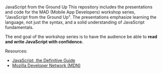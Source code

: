 JavaScript from the Ground Up
This repository includes the presentations and code for the MAD (Mobile App Developers) workshop series, "JavaScript from the Ground Up".
The presentations emphasize learning the language, not just the syntax, and a solid understanding of JavaScript fundamentals.

The end goal of the workshop series is to have the audience be able to **read and write JavaScript with confidence.**

Resources:

 - [JavaScript, the Definitive Guide](http://www.amazon.com/JavaScript-Definitive-Guide-Activate-Guides/dp/0596805527/ref=dp_ob_title_bk)
 - [Mozilla Developer Network (MDN)](https://developer.mozilla.org/en-US/docs/Web/JavaScript)
